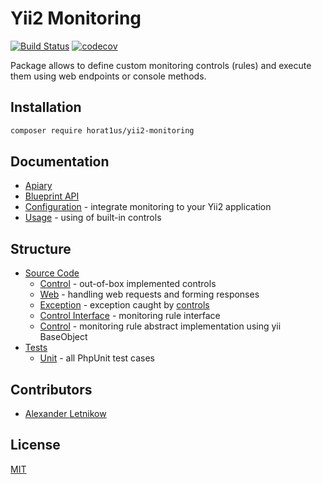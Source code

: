 # Yii2 Monitoring
[![Build Status](https://travis-ci.org/Horat1us/yii2-monitoring.svg?branch=master)](https://travis-ci.org/Horat1us/yii2-monitoring)
[![codecov](https://codecov.io/gh/horat1us/yii2-monitoring/branch/master/graph/badge.svg)](https://codecov.io/gh/horat1us/yii2-monitoring)

Package allows to define custom monitoring controls (rules) and execute them using web endpoints or console methods.
 
## Installation
```bash
composer require horat1us/yii2-monitoring
```

## Documentation
- [Apiary](https://yii2monitoring.docs.apiary.io/#)
- [Blueprint API](./apiary.apib)
- [Configuration](./docs/CONFIGURE.md) - integrate monitoring to your Yii2 application
- [Usage](./docs/USAGE.md) - using of built-in controls

## Structure

- [Source Code](./src)
    - [Control](./src/Control) - out-of-box implemented controls
    - [Web](./src/Web) - handling web requests and forming responses
    - [Exception](./src/Exception.php) - exception caught by [controls](./src/ControlInterface.php)
    - [Control Interface](./src/ControlInterface.php) - monitoring rule interface
    - [Control](./src/Control.php) - monitoring rule abstract implementation using yii BaseObject
- [Tests](./tests/)
    - [Unit](./tests/Unit) - all PhpUnit test cases

## Contributors
- [Alexander <horat1us> Letnikow](mailto:reclamme@gmail.com)

## License
[MIT](./LICENSE)
